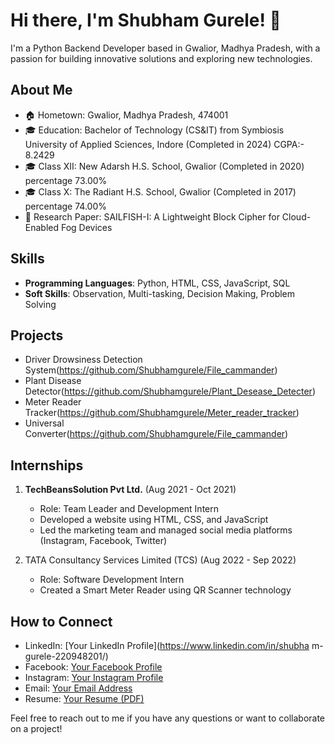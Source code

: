 # Hi there, I'm Shubham Gurele! 👋

I'm a Python Backend Developer based in Gwalior, Madhya Pradesh, with a passion for building innovative solutions and exploring new technologies. 

## About Me

- 🏠 Hometown: Gwalior, Madhya Pradesh, 474001
- 🎓 Education: Bachelor of Technology (CS&IT) from Symbiosis University of Applied Sciences, Indore (Completed in 2024) CGPA:- 8.2429
- 🎓 Class XII: New Adarsh H.S. School, Gwalior (Completed in 2020) percentage 73.00%
- 🎓 Class X: The Radiant H.S. School, Gwalior (Completed in 2017) percentage 74.00%
- 📜 Research Paper: SAILFISH-I: A Lightweight Block Cipher for Cloud-Enabled Fog Devices

## Skills

- **Programming Languages**: Python, HTML, CSS, JavaScript, SQL
- **Soft Skills**: Observation, Multi-tasking, Decision Making, Problem Solving

## Projects

- Driver Drowsiness Detection System(https://github.com/Shubhamgurele/File_cammander)
- Plant Disease Detector(https://github.com/Shubhamgurele/Plant_Desease_Detecter)
- Meter Reader Tracker(https://github.com/Shubhamgurele/Meter_reader_tracker)
- Universal Converter(https://github.com/Shubhamgurele/File_cammander)

## Internships

1. **TechBeansSolution Pvt Ltd.** (Aug 2021 - Oct 2021)
   - Role: Team Leader and Development Intern
   - Developed a website using HTML, CSS, and JavaScript
   - Led the marketing team and managed social media platforms (Instagram, Facebook, Twitter)

2. TATA Consultancy Services Limited (TCS) (Aug 2022 - Sep 2022)
   - Role: Software Development Intern
   - Created a Smart Meter Reader using QR Scanner technology

## How to Connect

- LinkedIn: [Your LinkedIn Profile](https://www.linkedin.com/in/shubha
m-gurele-220948201/)
- Facebook: [Your Facebook Profile](https://www.facebook.com/shub.gurele/)
- Instagram: [Your Instagram Profile](https://www.instagram.com/shubhamgurele/)
- Email: [Your Email Address](shubhamgurele1209@gmail.com)
- Resume: [Your Resume (PDF)](https://drive.google.com/file/d/1s8F24mHNvlcN-9I6pFJMW2dTjOql1Tu0/view?usp=sharing)

Feel free to reach out to me if you have any questions or want to collaborate on a project!

